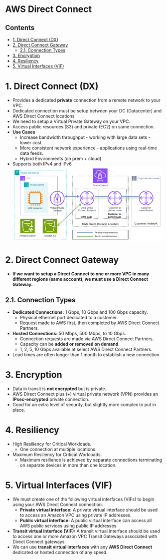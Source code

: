 # AWS Direct Connect <!-- omit in toc -->

## Contents <!-- omit in toc -->

- [1. Direct Connect (DX)](#1-direct-connect-dx)
- [2. Direct Connect Gateway](#2-direct-connect-gateway)
  - [2.1. Connection Types](#21-connection-types)
- [3. Encryption](#3-encryption)
- [4. Resiliency](#4-resiliency)
- [5. Virtual Interfaces (VIF)](#5-virtual-interfaces-vif)

# 1. Direct Connect (DX)

- Provides a dedicated **private** connection from a remote network to your VPC.
- Dedicated connection must be setup between your DC (Datacenter) and AWS Direct Connect locations
- We need to setup a Virtual Private Gateway on your VPC.
- Access public resources (S3) and private (EC2) on same connection.
- **Use Cases**
  - Increase bandwidth throughput - working with large data sets - lower cost.
  - More consistent network experience - applications using real-time data feeds.
  - Hybrid Environments (on prem + cloud).
- Supports both IPv4 and IPv6
  ![AWS Direct Connect Diagram](/Images/Networking%20&%20Content%20Delivery/AWSDirectConnectDiagram.png)

# 2. Direct Connect Gateway

- **If we want to setup a Direct Connect to one or more VPC in many different regions (same account), we must use a Direct Connect Gateway.**

## 2.1. Connection Types

- **Dedicated Connections:** 1 Gbps, 10 Gbps and 100 Gbps capacity.
  - Physical ethernet port dedicated to a customer.
  - Request made to AWS first, then completed by AWS Direct Connect Partners.
- **Hosted Connections:** 50 Mbps, 500 Mbps, to 10 Gbps.
  - Connection requests are made via AWS Direct Connect Partners.
  - Capacity can be **added or removed on demand**.
  - 1, 2, 5, 10 Gbps available at select AWS Direct Connect Partners.
- Lead times are often longer than 1 month to establish a new connection.

# 3. Encryption

- Data in transit is **not encrypted** but is private.
- AWS Direct Connect plus (+) virtual private network (VPN) provides an **IPsec-encrypted** private connection.
- Good for an extra level of security, but slightly more complex to put in place.


# 4. Resiliency

- High Resiliency for Critical Workloads.
  - One connection at multiple locations.
- Maximum Resiliency for Critical Workloads.
  - Maximum resilience is achieved by separate connections terminating on separate devices in more than one location.

# 5. Virtual Interfaces (VIF)

- We must create one of the following virtual interfaces (VIFs) to begin using your AWS Direct Connect connection.
  - **Private virtual interface:** A private virtual interface should be used to access an Amazon VPC using private IP addresses.
  - **Public virtual interface:** A public virtual interface can access all AWS public services using public IP addresses.
- **Transit virtual interface (VIF):** A transit virtual interface should be used to access one or more Amazon VPC Transit Gateways associated with Direct Connect gateways.
- We can use **transit virtual interfaces** with any **AWS Direct Connect** dedicated or hosted connection of any speed.
